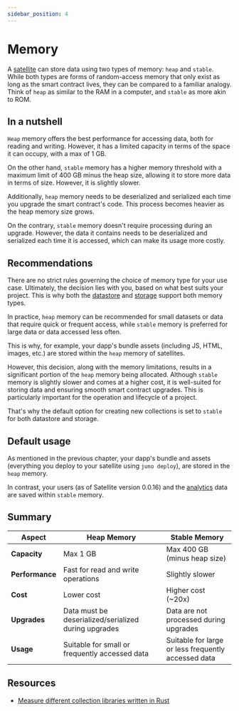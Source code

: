 ```yaml
---
sidebar_position: 4
---
```


# Memory

A [satellite] can store data using two types of memory: `heap` and `stable`. While both types are forms of random-access memory that only exist as long as the smart contract lives, they can be compared to a familiar analogy. Think of `heap` as similar to the RAM in a computer, and `stable` as more akin to ROM.

## In a nutshell

`Heap` memory offers the best performance for accessing data, both for reading and writing. However, it has a limited capacity in terms of the space it can occupy, with a max of 1 GB.

On the other hand, `stable` memory has a higher memory threshold with a maximum limit of 400 GB minus the heap size, allowing it to store more data in terms of size. However, it is slightly slower.

Additionally, `heap` memory needs to be deserialized and serialized each time you upgrade the smart contract's code. This process becomes heavier as the heap memory size grows.

On the contrary, `stable` memory doesn't require processing during an upgrade. However, the data it contains needs to be deserialized and serialized each time it is accessed, which can make its usage more costly.

## Recommendations

There are no strict rules governing the choice of memory type for your use case. Ultimately, the decision lies with you, based on what best suits your project. This is why both the [datastore](../build/datastore.md) and [storage](../build/storage.md) support both memory types.

In practice, `heap` memory can be recommended for small datasets or data that require quick or frequent access, while `stable` memory is preferred for large data or data accessed less often.

This is why, for example, your dapp's bundle assets (including JS, HTML, images, etc.) are stored within the `heap` memory of satellites.

However, this decision, along with the memory limitations, results in a significant portion of the `heap` memory being allocated. Although `stable` memory is slightly slower and comes at a higher cost, it is well-suited for storing data and ensuring smooth smart contract upgrades. This is particularly important for the operation and lifecycle of a project.

That's why the default option for creating new collections is set to `stable` for both datastore and storage.

## Default usage

As mentioned in the previous chapter, your dapp's bundle and assets (everything you deploy to your satellite using `juno deploy`), are stored in the `heap` memory.

In contrast, your users (as of Satellite version 0.0.16) and the [analytics](../build/analytics.md) data are saved within `stable` memory.

## Summary

| Aspect          | Heap Memory                                          | Stable Memory                                       |
| --------------- | ---------------------------------------------------- | --------------------------------------------------- |
| **Capacity**    | Max 1 GB                                             | Max 400 GB (minus heap size)                        |
| **Performance** | Fast for read and write operations                   | Slightly slower                                     |
| **Cost**        | Lower cost                                           | Higher cost (~20x)                                  |
| **Upgrades**    | Data must be deserialized/serialized during upgrades | Data are not processed during upgrades              |
| **Usage**       | Suitable for small or frequently accessed data       | Suitable for large or less frequently accessed data |

## Resources

- [Measure different collection libraries written in Rust](https://dfinity.github.io/canister-profiling/collections/)

[satellite]: ../terminology.md#satellite

